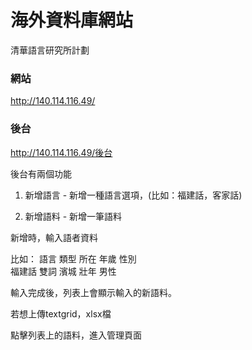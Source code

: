 # 海外資料庫網站
清華語言研究所計劃

### 網站
http://140.114.116.49/

### 後台
http://140.114.116.49/後台

後台有兩個功能

1. 新增語言 - 新增一種語言選項，(比如：福建話，客家話)

2. 新增語料 - 新增一筆語料

新增時，輸入語者資料

比如：
語言  類型     所在 年歲  性別    
福建話 雙詞  濱城 壯年 男性

輸入完成後，列表上會顯示輸入的新語料。

若想上傳textgrid，xlsx檔

點擊列表上的語料，進入管理頁面


